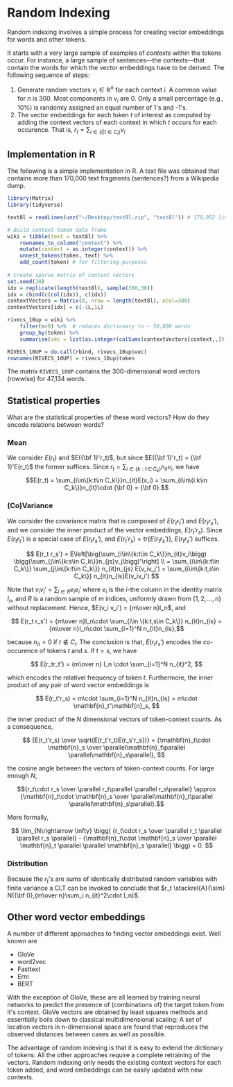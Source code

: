 

# Random Indexing

Random indexing involves a simple process for creating vector embeddings for words and other tokens.

It starts with a very large sample of examples of *contexts* within the tokens occur. For instance, a large sample of sentences—the contexts—that contain the words for which the vector embeddings have to be derived. The following sequence of steps:

1. Generate random vectors $v_i \in \mathbb{R}^n$ for each context $i$. A common value for $n$ is 300. Most components in $v_i$ are 0. Only a small percentage (e.g., 10%) is randomly assigned an equal number of 1's and -1's.
2. The vector embeddings for each token $t$ of interest as computed by adding the context vectors of each context in which $t$ occurs for each occurence. That is, $r_t = \sum_{i \in \{i|t\in C_i\}} v_i$


## Implementation in R

The following is a simple implementation in R. A text file was obtained that contains more than 170,000 text fragments (sentences?) from a Wikipedia dump.

```r
library(Matrix)
library(tidyverse)

text8l = readLines(unz("~/Desktop/text8l.zip", "text8l")) # 170,052 lines of text

# Build context-token data frame
wiki = tibble(text = text8l) %>% 
	rownames_to_column("context") %>% 
	mutate(context = as.integer(context)) %>% 
	unnest_tokens(token, text) %>% 
	add_count(token) # for filtering purposes
	
# Create sparse matrix of context vectors
set.seed(10)
idx = replicate(length(text8l), sample(300,30))
idx = cbind(c(col(idx)), c(idx))
contextVectors = Matrix(0, nrow = length(text8l), ncol=300)
contextVectors[idx] = c(-1L,1L)

rivecs_10up = wiki %>% 
	filter(n>9) %>%  # reduces dictionary to ~ 50,000 words
	group_by(token) %>% 
	summarise(vec = list(as.integer(colSums(contextVectors[context,,]))))

RIVECS_10UP = do.call(rbind, rivecs_10up$vec)
rownames(RIVECS_10UP) = rivecs_10up$token
```

The matrix `RIVECS_10UP` contains the 300-dimensional word vectors (rowwise) for 47,134 words.

## Statistical properties 

What are the statistical properties of these word vectors? How do they encode relations between words?

### Mean

We consider $E(r_t)$ and $E({\bf 1}'r_t)$, but since $E({\bf 1}'r_t) = {\bf 1}'E(r_t)$ the former suffices. Since $r_t = \sum_{i\in\{k:t\,\in\,C_k\}}n_{it}v_i,$
we have $$E(r_t) = \sum_{i\in\{k:t\in C_k\}}n_{it}E(v_i) = \sum_{i\in\{i:k\in C_k\}}n_{it}\cdot {\bf 0} = {\bf 0}.$$

### (Co)Variance

We consider the covariance matrix that is composed of $E(r_tr_t')$ and $E(r_tr_s')$, and we consider the inner product of the vector embeddings, $E(r_t'r_s)$. Since $E(r_t r_t')$ is a special case of $E(r_t r_s')$, and $E(r_t'r_s) = \mathrm{tr}\{E(r_t r_s')\}$, $E(r_t r_s')$ suffices.

$$ E(r_t r_s') = 
E\left[\big(\sum_{i\in\{k:t\in C_k\}}n_{it}v_i\bigg) \bigg(\sum_{j\in\{k:s\in C_k\}}n_{js}v_j\bigg)'\right] \\ 
= \sum_{i\in\{k:t\in C_k\}} \sum_{j\in\{k:t\in C_k\}} n_{it}n_{js} E(v_iv_j') 
= \sum_{i\in\{k:t,s\in C_k\}} n_{it}n_{is}E(v_iv_i')
$$

Note that $v_iv_i' = \sum_{i \in R} e_i e_i'$ where $e_i$ is the $i$-the column in the identity matrix $I_n$, and $R$ is a random sample of $m$ indices, uniformly drawn from $\{1, 2,\ldots, n\}$ without replacement. Hence, $E(v_i v_i') = {m\over n}I_n$, and

$$ 
E(r_t r_s') = {m\over n}I_n\cdot \sum_{i\in \{k:t,s\in C_k\}} n_{it}n_{is}
= {m\over n}I_n\cdot \sum_{i=1}^N n_{it}n_{is},$$

because $n_{it} = 0$ if $t\not\in C_i$. The conclusion is that, $E(r_t r_s')$ encodes the co-occurence of tokens $t$ and $s$. If $t=s$, we have 

$$
E(r_tr_t') = {m\over n} I_n \cdot \sum_{i=1}^N n_{it}^2,
$$

which encodes the relativel frequency of token $t$. Furthermore, the inner product of any pair of word vector embeddings is

$$
E(r_t'r_s) = m\cdot \sum_{i=1}^N n_{it}n_{is} = m\cdot \mathbf{n}_t'\mathbf{n}_s,
$$

the inner product of the $N$ dimensional vectors of token-context counts. As a consequence, 

$$
{E(r_t'r_s) \over \sqrt{E(r_t'r_t)E(r_s'r_s})} = {\mathbf{n}_t\cdot \mathbf{n}_s \over \parallel\mathbf{n}_t\parallel \parallel\mathbf{n}_s\parallel},
$$

the cosine angle between the vectors of token-context counts. For large enough $N$, 

$${r_t\cdot r_s \over \parallel r_t\parallel \parallel r_s\parallel} \approx {\mathbf{n}_t\cdot \mathbf{n}_s \over \parallel\mathbf{n}_t\parallel \parallel\mathbf{n}_s\parallel}.$$

More formally,

$$ \lim_{N\rightarrow \infty} \bigg( {r_t\cdot r_s \over \parallel r_t \parallel \parallel r_s \parallel} - {\mathbf{n}_t\cdot \mathbf{n}_s \over \parallel \mathbf{n}_t \parallel \parallel \mathbf{n}_s \parallel} \bigg) = 0. $$


### Distribution

Because the $r_t$'s are sums of identically distributed random variables with finite variance a CLT can be invoked to conclude that  $r_t \stackrel{A}{\sim} N({\bf 0},{m\over n}\sum_i n_{it}^2\cdot I_n)$.

## Other word vector embeddings

A number of different approaches to finding vector embeddings exist. Well known are

- GloVe
- word2vec
- Fasttext
- Erni
- BERT

With the exception of GloVe, these are all learned by training neural networks to predict the presence of (combinations of) the target token from it's context. GloVe vectors are obtained by least squares methods and essentially boils down to classical multidimensional scaling: A set of location vectors in n-dimensional space are found that reproduces the observed distances between cases as well as possible.

The advantage of random indexing is that it is easy to extend the dictionary of tokens: All the other approaches require a complete retraining of the vectors. Random indexing only needs the existing context vectors for each token added, and word embeddings can be easily updated with new contexts.

<!--stackedit_data:
eyJwcm9wZXJ0aWVzIjoidGl0bGU6IFJhbmRvbSBJbmRleGluZy
B2ZWN0b3JzXG5hdXRob3I6IFJhb3VsIEdyYXNtYW5cbmRhdGU6
ICdTdW4gT2N0IDIwIDIwMTkgMTM6MjQ6MDAgR01UKzAyMDAgKE
NlbnRyYWwgRXVyb3BlYW4gU3VtbWVyIFRpbWUpJ1xudGFnczog
J3JhbmRvbSBpbmRleGluZywgd29yZCB2ZWN0b3JzLCBlbWJlZG
RpbmdzJ1xuIiwiaGlzdG9yeSI6WzEzMjczNDEyMDZdfQ==
-->